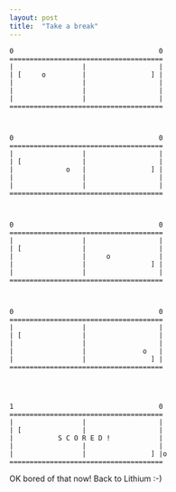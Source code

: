 ```yaml
---
layout: post
title:  "Take a break"
---
```


    0                                    0
    ======================================
    |                 |                  |
    | [     o         |                ] |
    |                 |                  |
    |                 |                  |
    |                 |                  |
    ======================================



    0                                    0
    ======================================
    |                 |                  |
    | [               |                  |
    |             o   |                ] |
    |                 |                  |
    |                 |                  |
    ======================================



    0                                    0
    ======================================
    |                 |                  |
    | [               |                  |
    |                 |     o            |
    |                 |                ] |
    |                 |                  |
    ======================================



    0                                    0
    ======================================
    |                 |                  |
    | [               |                  |
    |                 |                  |
    |                 |              o   |
    |                 |                ] |
    ======================================




    1                                    0
    ======================================
    |                 |                  |
    | [               |                  |
    |           S C O R E D !            |
    |                 |                  |
    |                 |                ] |o
    ======================================

OK bored of that now! Back to Lithium :-)
